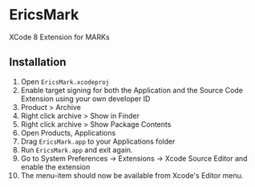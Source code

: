 # EricsMark
XCode 8 Extension for MARKs

Installation
------------

1. Open ``EricsMark.xcodeproj``
2. Enable target signing for both the Application and the Source Code Extension using your own developer ID
3. Product > Archive
4. Right click archive > Show in Finder
5. Right click archive > Show Package Contents
6. Open Products, Applications
7. Drag ``EricsMark.app`` to your Applications folder
8. Run ``EricsMark.app`` and exit again.
9. Go to System Preferences -> Extensions -> Xcode Source Editor and enable the extension
10. The menu-item should now be available from Xcode's Editor menu.
